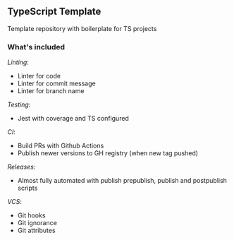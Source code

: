 ## TypeScript Template

Template repository with boilerplate for TS projects

### What's included

*Linting*:
- Linter for code
- Linter for commit message
- Linter for branch name

*Testing*:
- Jest with coverage and TS configured

*CI*:
- Build PRs with Github Actions
- Publish newer versions to GH registry (when new tag pushed)

*Releases*:
- Almost fully automated with publish prepublish, publish and postpublish scripts

*VCS*:
- Git hooks
- Git ignorance
- Git attributes
